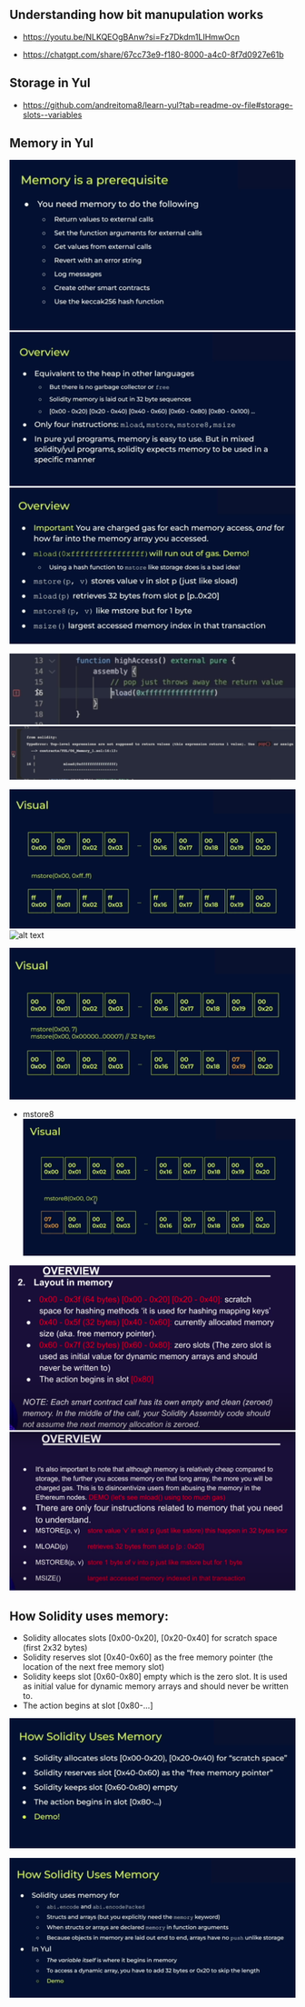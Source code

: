 ## Understanding how bit manupulation works
- https://youtu.be/NLKQEOgBAnw?si=Fz7Dkdm1LIHmwOcn

- https://chatgpt.com/share/67cc73e9-f180-8000-a4c0-8f7d0927e61b

## Storage in Yul
- https://github.com/andreitoma8/learn-yul?tab=readme-ov-file#storage-slots--variables


## Memory in Yul
![alt text](image-1.png)
![alt text](image.png)
![alt text](image-2.png)


![alt text](image-3.png)
![alt text](image-4.png)


![alt text](image-5.png)
![alt text](<Screenshot 2025-03-09 at 7.34.01 AM.png>)

![alt text](image-7.png)

- mstore8
![alt text](image-8.png)

![alt text](image-9.png)
![alt text](image-10.png)


## How Solidity uses memory:
- Solidity allocates slots [0x00-0x20], [0x20-0x40] for scratch space (first 2x32 bytes)
- Solidity reserves slot [0x40-0x60] as the free memory pointer (the location of the next free memory slot)
- Solidity keeps slot [0x60-0x80] empty which is the zero slot. It is used as initial value for dynamic memory arrays and should never be written to.
- The action begins at slot [0x80-...]

![alt text](image-11.png)


![alt text](image-12.png)